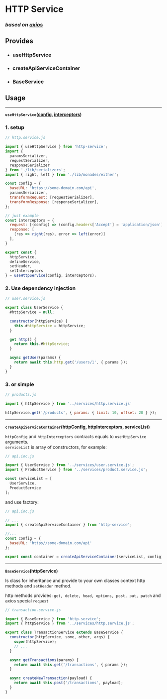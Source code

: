 # HTTP Service

### _based on [axios](https://axios-http.com/docs)_

## Provides
* ### useHttpService
* ### createApiServiceContainer
* ### BaseService

## Usage
---
**`useHttpService`([config](https://axios-http.com/docs/req_config), [interceptors](https://github.com/axios/axios#interceptors))** 


### 1. setup
```javascript
// http.service.js

import { useHttpService } from 'http-service';
import { 
  paramsSerializer,
  requestSerializer,
  responseSerializer
} from './lib/serializers';
import { right, left } from './lib/monades/either';

const config = {
  baseURL: 'https://some-domain.com/api',
  paramsSerializer,
  transformRequest: [requestSerializer],
  transformResponse: [responseSerializer],
};

// just example
const interceptors = {
  request: [(config) => (config.headers['Accept'] = 'application/json'), undefined]
  response: [
    [res => right(res), error => left(error)]
  ],
}

export const { 
  httpService,
  defineService,
  setHeader,
  setInterceptors
} = useHttpService(config, interceptors);
```


### 2. Use dependency injection
```javascript
// user.service.js

export class UserService {
  #httpService = null;

  constructor(httpService) {
    this.#httpService = httpService;
  }

  get http() {
    return this.#httpService;
  }

  async getUser(params) {
    return await this.http.get('/users/1', { params });
  } 
}

```
### 3. or simple

```javascript
// products.js

import { httpService } from '../services/http.service.js'

httpService.get('/products', { params: { limit: 10, offset: 20 } });
```
___

**`createApiServiceContainer`(httpConfig, httpInterceptors, serviceList)**

`httpConfig` and `httpInterceptors` contracts equals to `useHttpService` arguments.<br>
`serviceList` is array of constructors, for example:
```javascript
// api.ioc.js

import { UserService } from '../services/user.service.js';
import { ProductService } from '../services/product.service.js';

const serviceList = [
  UserService,
  ProductService
];
```

and use factory:
```javascript
// api.ioc.js

// ...
import { createApiServiceContainer } from 'http-service';

//...
const config = {
  baseURL: 'https//some-domain.com/api'
};

export const container = createApiServiceContainer(serviceList, config) // interceptors is optional param
```
___
**`BaseService`(httpService)**

Is class for inheritance and provide to your own classes context http methods and `setHeader` method.

http methods provides: `get, delete, head, options, post, put, patch` and axios special `request`

```javascript
// transaction.service.js

import { BaseService } from 'http-service';
import { httpService } from '../services/http.service.js';

export class TransactionService extends BaseService {
  constructor(httpService, some, other, args) {
    super(httpService);
    // ...
  }

  async getTransactions(params) {
    return await this.get('/transactions', { params });
  }

  async createNewTransaction(payload) {
    return await this.post('/transactions', payload);
  }
}

```